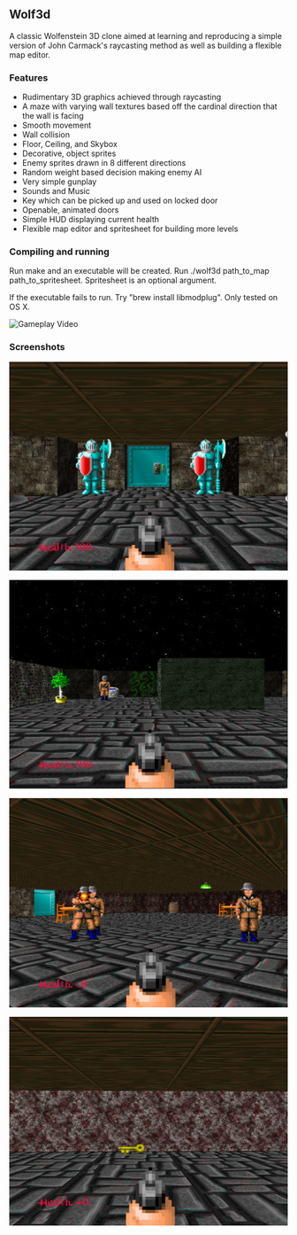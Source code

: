 <h2>Wolf3d</h2>

A classic Wolfenstein 3D clone aimed at learning and reproducing a simple version of John Carmack's raycasting method as well as building a flexible map editor.

<h3>Features</h3>

* Rudimentary 3D graphics achieved through raycasting
* A maze with varying wall textures based off the cardinal direction that the wall is facing
* Smooth movement
* Wall collision
* Floor, Ceiling, and Skybox
* Decorative, object sprites
* Enemy sprites drawn in 8 different directions
* Random weight based decision making enemy AI
* Very simple gunplay
* Sounds and Music
* Key which can be picked up and used on locked door
* Openable, animated doors
* Simple HUD displaying current health
* Flexible map editor and spritesheet for building more levels

<h3>Compiling and running</h3>

Run make and an executable will be created. Run ./wolf3d path_to_map path_to_spritesheet. Spritesheet is an optional argument.

If the executable fails to run. Try "brew install libmodplug". Only tested on OS X.

![Gameplay Video](https://youtu.be/CJ94sQmPYrU)

<h3>Screenshots</h3>

![alt-text](https://github.com/dylanmpeck/wolf3d/blob/master/screenshots/begin.png "Begin")

![alt-text](https://github.com/dylanmpeck/wolf3d/blob/master/screenshots/enemy.png "Enemy")

![alt-text](https://github.com/dylanmpeck/wolf3d/blob/master/screenshots/gettingShot.png "Shot")

![alt-text](https://github.com/dylanmpeck/wolf3d/blob/master/screenshots/key.png "Key") 
